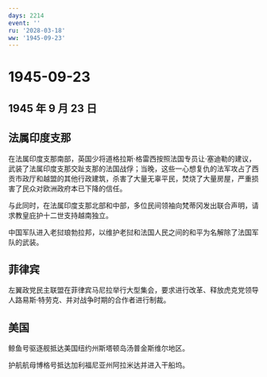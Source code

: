 ```yaml
---
days: 2214
event: ''
ru: '2028-03-18'
ww: '1945-09-23'
---
```


# 1945-09-23

## 1945 年 9 月 23 日

## 法属印度支那

在法属印度支那南部，英国少将道格拉斯·格雷西按照法国专员让·塞迪勒的建议，武装了法属印度支那交趾支那的法国战俘；当晚，这些一心想复仇的法军攻占了西贡市政厅和越盟的其他行政建筑，杀害了大量无辜平民，焚烧了大量房屋，严重损害了民众对欧洲政府本已下降的信任。

与此同时，在法属印度支那北部和中部，多位民间领袖向梵蒂冈发出联合声明，请求教皇庇护十二世支持越南独立。

中国军队进入老挝琅勃拉邦，以维护老挝和法国人民之间的和平为名解除了法国军队的武装。

## 菲律宾

左翼政党民主联盟在菲律宾马尼拉举行大型集会，要求进行改革、释放虎克党领导人路易斯·特劳克、并对战争时期的合作者进行制裁。

## 美国

鲸鱼号驱逐舰抵达美国纽约州斯塔顿岛汤普金斯维尔地区。

护航航母博格号抵达加利福尼亚州阿拉米达并进入干船坞。